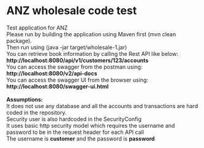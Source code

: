 # ANZ wholesale code test
Test application for ANZ <br/>
Please run by building the application using Maven first (mvn clean package). <br/>
Then run using (java -jar target/wholesale-1.jar) <br/>
You can retrieve book information by calling the Rest API like below:<br>
<b>http://localhost:8080/api/v1/customers/123/accounts</b> <br>
You can access the swagger from the postman using:<br>
<b>http://localhost:8080/v2/api-docs </b> <br>
You can access the swagger UI from the browser using:<br>
<b>http://localhost:8080/swagger-ui.html </b> <br>
<br>
<b>Assumptions:</b> <br>
It does not use any database and all the accounts and transactions are hard coded in the repository. <br>
Security user is also hardcoded in the SecurityConfig <br>
It uses basic http security model which requires the username and password to be in the request header for each API call <br>
The username is <b>customer</b> and the password is <b>password</b>